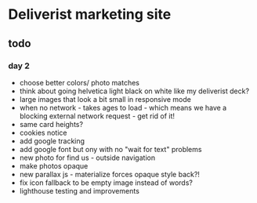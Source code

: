 # Deliverist marketing site

## todo

### day 2

 * choose better colors/ photo matches
 * think about going helvetica light black on white like my deliverist deck?
 * large images that look a bit small in responsive mode
 * when no network - takes ages to load - which means we have a blocking external network request - get rid of it!
 * same card heights?
 * cookies notice
 * add google tracking
 * add google font but ony with no "wait for text" problems
 * new photo for find us - outside navigation
 * make photos opaque
 * new parallax js - materialize forces opaque style back?!
 * fix icon fallback to be empty image instead of words?
 * lighthouse testing and improvements

